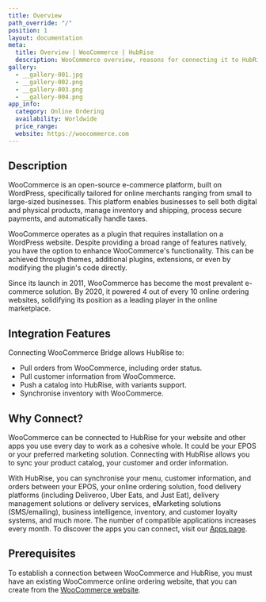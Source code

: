 ```yaml
---
title: Overview
path_override: "/"
position: 1
layout: documentation
meta:
  title: Overview | WooCommerce | HubRise
  description: WooCommerce overview, reasons for connecting it to HubRise and summary of integrated features. Synchronise data between your EPOS and your apps.
gallery:
  - __gallery-001.jpg
  - __gallery-002.png
  - __gallery-003.png
  - __gallery-004.png
app_info:
  category: Online Ordering
  availability: Worldwide
  price_range:
  website: https://woocommerce.com
---
```


## Description

WooCommerce is an open-source e-commerce platform, built on WordPress, specifically tailored for online merchants ranging from small to large-sized businesses. This platform enables businesses to sell both digital and physical products, manage inventory and shipping, process secure payments, and automatically handle taxes.

WooCommerce operates as a plugin that requires installation on a WordPress website. Despite providing a broad range of features natively, you have the option to enhance WooCommerce's functionality. This can be achieved through themes, additional plugins, extensions, or even by modifying the plugin's code directly.

Since its launch in 2011, WooCommerce has become the most prevalent e-commerce solution. By 2020, it powered 4 out of every 10 online ordering websites, solidifying its position as a leading player in the online marketplace.

## Integration Features

Connecting WooCommerce Bridge allows HubRise to:

- Pull orders from WooCommerce, including order status.
- Pull customer information from WooCommerce.
- Push a catalog into HubRise, with variants support.
- Synchronise inventory with WooCommerce.

## Why Connect?

WooCommerce can be connected to HubRise for your website and other apps you use every day to work as a cohesive whole. It could be your EPOS or your preferred marketing solution. Connecting with HubRise allows you to sync your product catalog, your customer and order information.

With HubRise, you can synchronise your menu, customer information, and orders between your EPOS, your online ordering solution, food delivery platforms (including Deliveroo, Uber Eats, and Just Eat), delivery management solutions or delivery services, eMarketing solutions (SMS/emailing), business intelligence, inventory, and customer loyalty systems, and much more. The number of compatible applications increases every month. To discover the apps you can connect, visit our [Apps page](/apps).

## Prerequisites

To establish a connection between WooCommerce and HubRise, you must have an existing WooCommerce online ordering website, that you can create from the [WooCommerce website](https://woocommerce.com).
